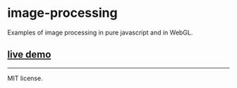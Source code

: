 # image-processing
Examples of image processing in pure javascript and in WebGL.

## [live demo](http://projects.bartoszkrawczyk.com/image-processing/)

---

MIT license.